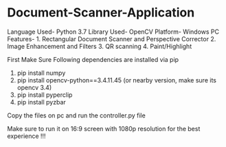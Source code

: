 # Document-Scanner-Application
Language Used- Python 3.7 Library Used- OpenCV Platform- Windows PC Features- 1. Rectangular Document Scanner and Perspective Corrector 2. Image Enhancement and Filters 3. QR scanning 4. Paint/Highlight

First Make Sure Following dependencies are installed via pip
1. pip install numpy
2. pip install opencv-python==3.4.11.45
(or nearby version, make sure its opencv 3.4)
3. pip install pyperclip
4. pip install pyzbar

Copy the files on pc and run the controller.py file

Make sure to run it on 16:9 screen with 1080p resolution for the best experience !!!
